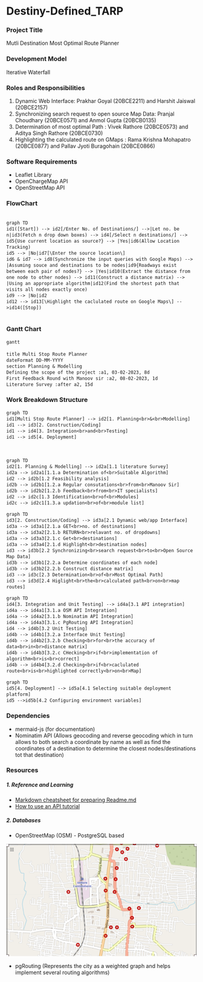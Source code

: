 # Destiny-Defined_TARP

### Project Title 

Mutli Destination Most Optimal Route Planner

### Development Model

Iterative Waterfall

### Roles and Responsibilities

1. Dynamic Web Interface: Prakhar Goyal (20BCE2211) and Harshit Jaiswal (20BCE2157)
2. Synchronizing search request to open source Map Data: Pranjal Choudhary (20BCE0571) and Anmol Gupta (20BCB0135)
3. Determination of most optimal Path : Vivek Rathore (20BCE0573) and Aditya Singh Rathore (20BCE0730)
4. Highlighting the calculated route on GMaps : Rama Krishna Mohapatro (20BCE0877) and Pallav Jyoti Buragohain (20BCE0866)


### Software Requirements

- Leaflet Library
- OpenChargeMap API
- OpenStreetMap API

### FlowChart

```mermaid

graph TD
id1([Start]) --> id2[/Enter No. of Destinations/] -->|Let no. be n|id3(Fetch n drop down boxes) --> id4[/Select n destinations/] --> id5{Use current location as source?} --> |Yes|id6(Allow Location Tracking)
id5 --> |No|id7[\Enter the source location\]
id6 & id7 --> id8(Synchronize the input queries with Google Maps) --> |Assuming souce and destinations to be nodes|id9{Roadways exist between each pair of nodes?} --> |Yes|id10(Extract the distance from one node to other nodes) --> id11(Construct a distance matrix) --> |Using an appropriate algorithm|id12(Find the shortest path that visits all nodes exactly once)
id9 --> |No|id2
id12 --> id13[\Highlight the caclulated route on Google Maps\] -->id14([Stop])


```

### Gantt Chart

```mermaid
gantt

title Multi Stop Route Planner
dateFormat DD-MM-YYYY
section Planning & Modelling
Defining the scope of the project :a1, 03-02-2023, 8d
First Feedback Round with Manoov sir :a2, 08-02-2023, 1d
Literature Survey :after a2, 15d

```

### Work Breakdown Structure

```mermaid
graph TD
id1[Multi Stop Route Planner] --> id2[1. Planning<br>&<br>Modelling]
id1 --> id3[2. Construction/Coding]
id1 --> id4[3. Integration<br>and<br>Testing]
id1 --> id5[4. Deployment]



```

```mermaid
graph TD
id2[1. Planning & Modelling] --> id2a[1.1 literature Survey]
id2a --> id2a1[1.1.a Determination of<br>Suitable Algorithm]
id2 --> id2b[1.2 Feasibility analysis]
id2b --> id2b1[1.2.a Regular consutations<br>from<br>Manoov Sir]
id2b --> id2b2[1.2.b Feedback<br>from<br>IT specialists]
id2 --> id2c[1.3 Identification<br>of<br>Modules]
id2c --> id2c1[1.3.a updation<br>of<br>module list]

```

```mermaid
graph TD
id3[2. Construction/Coding] --> id3a[2.1 Dynamic web/app Interface]
id3a --> id3a1[2.1.a GET<br>no. of destinations]
id3a --> id3a2[2.1.b RETURN<br>relavant no. of dropdowns]
id3a --> id3a3[2.1.c Get<br>destinations]
id3a --> id3a4[2.1.d Highlight<br>destination nodes]
id3 --> id3b[2.2 Synchronizing<br>search request<br>to<br>Open Source Map Data]
id3b --> id3b1[2.2.a Determine coordinates of each node]
id3b --> id3b2[2.2.b Construct distance matrix]
id3 --> id3c[2.3 Determination<br>of<br>Most Optimal Path]
id3 --> id3d[2.4 Higlight<br>the<br>calculated path<br>on<br>map routes]

```

```mermaid
graph TD
id4[3. Integration and Unit Testing] --> id4a[3.1 API integration]
id4a --> id4a1[3.1.a OSM API Integration]
id4a --> id4a2[3.1.b Nominatim API Integration]
id4a --> id4a3[3.1.c PgRouting API Integration]
id4 --> id4b[3.2 Unit Testing]
id4b --> id4b1[3.2.a Interface Unit Testing]
id4b --> id4b2[3.2.b Checking<br>for<br>the accuracy of data<br>in<br>distance matrix]
id4b --> id4b3[3.2.c CHecking<br>if<br>implementation of algorithm<br>is<br>correct]
id4b --> id4b4[3.2.d Checking<br>if<br>caclulated route<br>is<br>highlighted correctly<br>on<br>Map]

```
```mermaid
graph TD
id5[4. Deployment] --> id5a[4.1 Selecting suitable deployment platform]
id5 -->id5b[4.2 Configuring environment variables]

```


### Dependencies

- mermaid-js (for documentation)
- Nominatim API (Allows geocoding and reverse geocoding which in turn allows to both search a coordinate by name as well as find the coordinates of a destination to determine the closest nodes/destinations tot that destination)

### Resources

##### 1. Reference and Learning
- [Markdown cheatsheet for preparing Readme.md](https://github.com/christianlempa/cheat-sheets/blob/main/misc/markdown.md)
- [How to use an API tutorial](https://www.youtube.com/watch?v=WXsD0ZgxjRw)

##### 2. Databases
- OpenStreetMap (OSM) - PostgreSQL based

![](osm_data.png)


- pgRouting (Represents the city as a weighted graph and helps implement several routing algorithms)


